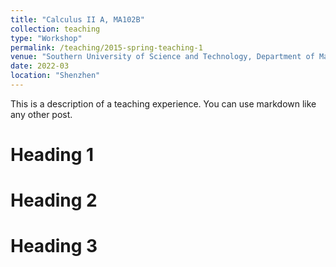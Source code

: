 ```yaml
---
title: "Calculus II A, MA102B"
collection: teaching
type: "Workshop"
permalink: /teaching/2015-spring-teaching-1
venue: "Southern University of Science and Technology, Department of Mathematics"
date: 2022-03
location: "Shenzhen"
---
```


This is a description of a teaching experience. You can use markdown like any other post.

Heading 1
======

Heading 2
======

Heading 3
======

